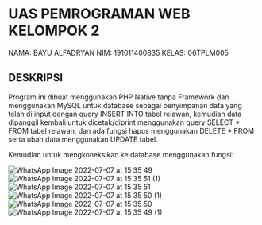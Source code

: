 # UAS PEMROGRAMAN WEB KELOMPOK 2
NAMA: BAYU ALFADRYAN 
NIM: 191011400835
KELAS: 06TPLM005

## DESKRIPSI
Program ini dibuat menggunakan PHP Native tanpa Framework dan menggunakan MySQL untuk database sebagai penyimpanan data yang telah di input dengan query INSERT INTO tabel relawan,
kemudian data dipanggil kembali untuk dicetak/diprint menggunakan query SELECT * FROM tabel relawan, dan ada fungsi hapus menggunakan DELETE * FROM serta ubah data menggunakan UPDATE tabel.

Kemudian untuk mengkoneksikan ke database menggunakan fungsi:
<?php
$servername = "localhost";
$database = "uas";
$username = "root";
$password = "";
 
$db = mysqli_connect($servername, $username, $password, $database);

if (!$db) {
    die("Koneksi Gagal: " . mysqli_connect_error());
}
echo "Koneksi Berhasil";
mysqli_close($db);
?>
![WhatsApp Image 2022-07-07 at 15 35 49](https://user-images.githubusercontent.com/108208590/177730082-109d8f00-06d4-4953-b39b-e388b217df44.jpeg)
![WhatsApp Image 2022-07-07 at 15 35 51 (1)](https://user-images.githubusercontent.com/108208590/177730093-ad416396-508a-4579-80e8-3a644d8d9021.jpeg)
![WhatsApp Image 2022-07-07 at 15 35 51](https://user-images.githubusercontent.com/108208590/177730102-0ba039fd-a350-4f82-8515-8d130bf10998.jpeg)
![WhatsApp Image 2022-07-07 at 15 35 50 (1)](https://user-images.githubusercontent.com/108208590/177730107-91749c8b-f4ce-4328-a24a-ec8a8c28e45c.jpeg)
![WhatsApp Image 2022-07-07 at 15 35 50](https://user-images.githubusercontent.com/108208590/177730119-93b8c1ff-bfb3-485d-a7e6-c2fc346d51d9.jpeg)
![WhatsApp Image 2022-07-07 at 15 35 49 (1)](https://user-images.githubusercontent.com/108208590/177730122-8b53a066-5121-4c77-b711-b0e685616f61.jpeg)
